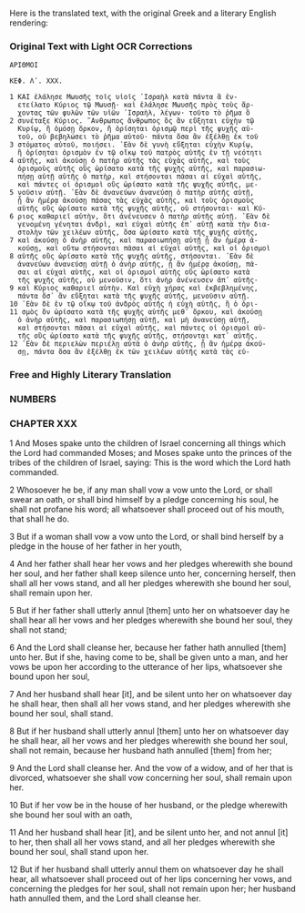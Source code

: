 Here is the translated text, with the original Greek and a literary English rendering:

### Original Text with Light OCR Corrections

```greek
ΑΡΙΘΜΟΙ

ΚΕΦ. Λʹ. ΧΧΧ.

1 ΚΑΙ ἐλάλησε Μωυσῆς τοῖς υἱοῖς ᾿Ισραὴλ κατὰ πάντα ἃ ἐν-
  ετείλατο Κύριος τῷ Μωυσῇ· καὶ ἐλάλησε Μωυσῆς πρὸς τοὺς ἄρ-
  χοντας τῶν φυλῶν τῶν υἱῶν ᾿Ισραὴλ, λέγων· τοῦτο τὸ ῥῆμα ὃ
2 συνέταξε Κύριος. ῎Ανθρωπος ἄνθρωπος ὃς ἂν εὔξηται εὐχὴν τῷ
  Κυρίῳ, ἢ ὁμόσῃ ὅρκον, ἢ ὁρίσηται ὁρισμῷ περὶ τῆς ψυχῆς αὑ-
  τοῦ, οὐ βεβηλώσει τὸ ῥῆμα αὑτοῦ· πάντα ὅσα ἂν ἐξέλθῃ ἐκ τοῦ
3 στόματος αὑτοῦ, ποιήσει. ᾿Εὰν δὲ γυνὴ εὔξηται εὐχὴν Κυρίῳ,
  ἢ ὁρίσηται ὁρισμὸν ἐν τῷ οἴκῳ τοῦ πατρὸς αὑτῆς ἐν τῇ νεότητι
4 αὑτῆς, καὶ ἀκούσῃ ὁ πατὴρ αὑτῆς τὰς εὐχὰς αὑτῆς, καὶ τοὺς
  ὁρισμοὺς αὑτῆς οὓς ὡρίσατο κατὰ τῆς ψυχῆς αὑτῆς, καὶ παρασιω-
  πήσῃ αὐτῇ αὑτῆς ὁ πατὴρ, καὶ στήσονται πᾶσαι αἱ εὐχαὶ αὑτῆς,
  καὶ πάντες οἱ ὁρισμοὶ οὓς ὡρίσατο κατὰ τῆς ψυχῆς αὑτῆς, με-
5 νοῦσιν αὐτῇ. ᾿Εὰν δὲ ἀνανεύων ἀνανεύσῃ ὁ πατὴρ αὑτῆς αὐτῇ,
  ᾗ ἂν ἡμέρᾳ ἀκούσῃ πάσας τὰς εὐχὰς αὑτῆς, καὶ τοὺς ὁρισμοὺς
  αὑτῆς οὓς ὡρίσατο κατὰ τῆς ψυχῆς αὑτῆς, οὐ στήσονται· καὶ Κύ-
6 ριος καθαριεῖ αὐτὴν, ὅτι ἀνένευσεν ὁ πατὴρ αὑτῆς αὐτῇ. ᾿Εὰν δὲ
  γενομένη γένηται ἀνδρὶ, καὶ εὐχαὶ αὑτῆς ἐπ᾿ αὑτῇ κατὰ τὴν δια-
  στολὴν τῶν χειλέων αὑτῆς, ὅσα ὡρίσατο κατὰ τῆς ψυχῆς αὑτῆς,
7 καὶ ἀκούσῃ ὁ ἀνὴρ αὑτῆς, καὶ παρασιωπήσῃ αὐτῇ ᾗ ἂν ἡμέρᾳ ἀ-
  κούσῃ, καὶ οὕτω στήσονται πᾶσαι αἱ εὐχαὶ αὑτῆς, καὶ οἱ ὁρισμοὶ
8 αὑτῆς οὓς ὡρίσατο κατὰ τῆς ψυχῆς αὑτῆς, στήσονται. ᾿Εὰν δὲ
  ἀνανεύων ἀνανεύσῃ αὐτῇ ὁ ἀνὴρ αὑτῆς, ᾗ ἂν ἡμέρᾳ ἀκούσῃ, πᾶ-
  σαι αἱ εὐχαὶ αὑτῆς, καὶ οἱ ὁρισμοὶ αὑτῆς οὓς ὡρίσατο κατὰ
  τῆς ψυχῆς αὑτῆς, οὐ μενοῦσιν, ὅτι ἀνὴρ ἀνένευσεν ἀπ᾿ αὑτῆς·
9 καὶ Κύριος καθαριεῖ αὐτὴν. Καὶ εὐχὴ χήρας καὶ ἐκβεβλημένης,
  πάντα ὅσ᾿ ἂν εὔξηται κατὰ τῆς ψυχῆς αὑτῆς, μενοῦσιν αὐτῇ.
10 ᾿Εὰν δὲ ἐν τῷ οἴκῳ τοῦ ἀνδρὸς αὑτῆς ἡ εὐχὴ αὑτῆς, ἢ ὁ ὁρι-
11 σμὸς ὃν ὡρίσατο κατὰ τῆς ψυχῆς αὑτῆς μεθ᾿ ὅρκου, καὶ ἀκούσῃ
  ὁ ἀνὴρ αὑτῆς, καὶ παρασιωπήσῃ αὐτῇ, καὶ μὴ ἀνανεύσῃ αὐτῇ,
  καὶ στήσονται πᾶσαι αἱ εὐχαὶ αὑτῆς, καὶ πάντες οἱ ὁρισμοὶ αὑ-
  τῆς οὓς ὡρίσατο κατὰ τῆς ψυχῆς αὑτῆς, στήσονται κατ᾿ αὐτῆς.
12 ᾿Εὰν δὲ περιελὼν περιέλῃ αὐτὰ ὁ ἀνὴρ αὑτῆς, ᾗ ἂν ἡμέρᾳ ἀκού-
  σῃ, πάντα ὅσα ἂν ἐξέλθῃ ἐκ τῶν χειλέων αὑτῆς κατὰ τὰς εὐ-
```

### Free and Highly Literary Translation

### NUMBERS

### CHAPTER XXX

1 And Moses spake unto the children of Israel concerning all things which the Lord had commanded Moses; and Moses spake unto the princes of the tribes of the children of Israel, saying: This is the word which the Lord hath commanded.

2 Whosoever he be, if any man shall vow a vow unto the Lord, or shall swear an oath, or shall bind himself by a pledge concerning his soul, he shall not profane his word; all whatsoever shall proceed out of his mouth, that shall he do.

3 But if a woman shall vow a vow unto the Lord, or shall bind herself by a pledge in the house of her father in her youth,

4 And her father shall hear her vows and her pledges wherewith she bound her soul, and her father shall keep silence unto her, concerning herself, then shall all her vows stand, and all her pledges wherewith she bound her soul, shall remain upon her.

5 But if her father shall utterly annul [them] unto her on whatsoever day he shall hear all her vows and her pledges wherewith she bound her soul, they shall not stand;

6 And the Lord shall cleanse her, because her father hath annulled [them] unto her. But if she, having come to be, shall be given unto a man, and her vows be upon her according to the utterance of her lips, whatsoever she bound upon her soul,

7 And her husband shall hear [it], and be silent unto her on whatsoever day he shall hear, then shall all her vows stand, and her pledges wherewith she bound her soul, shall stand.

8 But if her husband shall utterly annul [them] unto her on whatsoever day he shall hear, all her vows and her pledges wherewith she bound her soul, shall not remain, because her husband hath annulled [them] from her;

9 And the Lord shall cleanse her. And the vow of a widow, and of her that is divorced, whatsoever she shall vow concerning her soul, shall remain upon her.

10 But if her vow be in the house of her husband, or the pledge wherewith she bound her soul with an oath,

11 And her husband shall hear [it], and be silent unto her, and not annul [it] to her, then shall all her vows stand, and all her pledges wherewith she bound her soul, shall stand upon her.

12 But if her husband shall utterly annul them on whatsoever day he shall hear, all whatsoever shall proceed out of her lips concerning her vows, and concerning the pledges for her soul, shall not remain upon her; her husband hath annulled them, and the Lord shall cleanse her.
